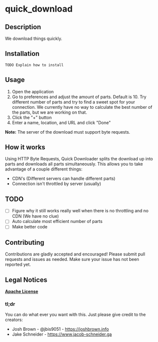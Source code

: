 # quick_download


## Description

We download things quickly.

## Installation

`TODO Explain how to install`

## Usage

1. Open the application
2. Go to preferences and adjust the amount of parts. Default is 10. Try different number of parts and try to find a sweet spot for your connection.  We currently have no way to calculate the best number of the parts, but we are working on that.
3. Click the "+" button
4. Enter a name, location, and URL and click "Done"

**Note:** The server of the download must support byte requests.

## How it works

Using HTTP Byte Requests, Quick Downloader splits the download up into parts and downloads all parts simultaneously.  This allows you to take advantage of a couple different things:

- CDN's (Different servers can handle different parts)
- Connection isn't throttled by server (usually)

## TODO

- [ ] Figure why it still works really well when there is no throttling and no CDN (We have no clue)
- [ ] Auto calculate most efficient number of parts
- [ ] Make better code

## Contributing

Contributions are gladly accepted and encouraged! Please submit pull requests and issues as needed.  Make sure your issue has not been reported yet. 

## Legal Notices

[**Apache License**](https://github.com/jbis9051/quick_download/blob/master/LICENSE)


### tl;dr 

You can do what ever you want with this. Just please give credit to the creators:

- Josh Brown - @jbis9051 - https://joshbrown.info
- Jake Schneider - https://www.jacob-schneider.ga

